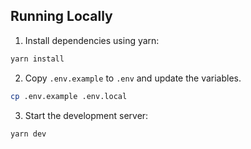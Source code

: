 ## Running Locally

1. Install dependencies using yarn:

```sh
yarn install
```

2. Copy `.env.example` to `.env` and update the variables.

```sh
cp .env.example .env.local
```

3. Start the development server:

```sh
yarn dev
```
